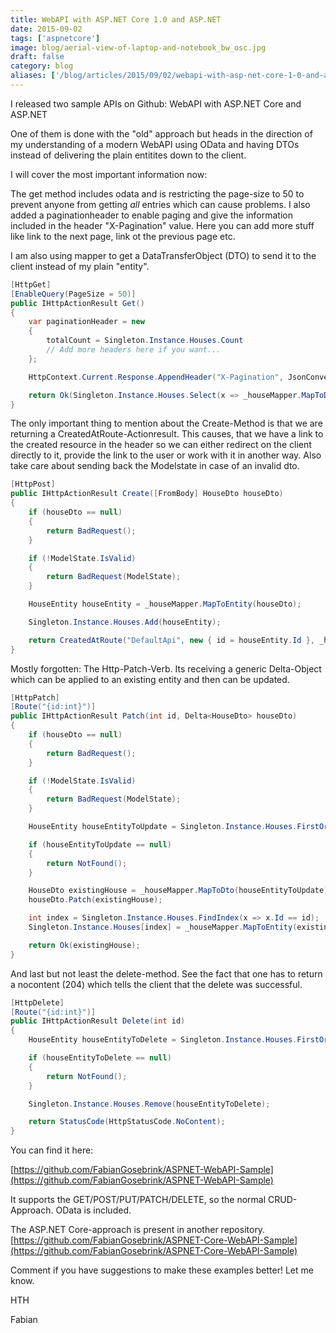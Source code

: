 ```yaml
---
title: WebAPI with ASP.NET Core 1.0 and ASP.NET
date: 2015-09-02
tags: ['aspnetcore']
image: blog/aerial-view-of-laptop-and-notebook_bw_osc.jpg
draft: false
category: blog
aliases: ['/blog/articles/2015/09/02/webapi-with-asp-net-core-1-0-and-asp-net/']
---
```


I released two sample APIs on Github: WebAPI with ASP.NET Core and ASP.NET

One of them is done with the "old" approach but heads in the direction of my understanding of a modern WebAPI using OData and having DTOs instead of delivering the plain entitites down to the client.

I will cover the most important information now:

The get method includes odata and is restricting the page-size to 50 to prevent anyone from getting _all_ entries which can cause problems. I also added a paginationheader to enable paging and give the information included in the header "X-Pagination" value. Here you can add more stuff like link to the next page, link ot the previous page etc.

I am also using mapper to get a DataTransferObject (DTO) to send it to the client instead of my plain "entity".

```csharp
[HttpGet]
[EnableQuery(PageSize = 50)]
public IHttpActionResult Get()
{
    var paginationHeader = new
    {
        totalCount = Singleton.Instance.Houses.Count
        // Add more headers here if you want...
    };

    HttpContext.Current.Response.AppendHeader("X-Pagination", JsonConvert.SerializeObject(paginationHeader));

    return Ok(Singleton.Instance.Houses.Select(x => _houseMapper.MapToDto(x)));
}
```

The only important thing to mention about the Create-Method is that we are returning a CreatedAtRoute-Actionresult. This causes, that we have a link to the created resource in the header so we can either redirect on the client directly to it, provide the link to the user or work with it in another way.
Also take care about sending back the Modelstate in case of an invalid dto.

```csharp
[HttpPost]
public IHttpActionResult Create([FromBody] HouseDto houseDto)
{
    if (houseDto == null)
    {
        return BadRequest();
    }

    if (!ModelState.IsValid)
    {
        return BadRequest(ModelState);
    }

    HouseEntity houseEntity = _houseMapper.MapToEntity(houseDto);

    Singleton.Instance.Houses.Add(houseEntity);

    return CreatedAtRoute("DefaultApi", new { id = houseEntity.Id }, _houseMapper.MapToDto(houseEntity));
}
```

Mostly forgotten: The Http-Patch-Verb. Its receiving a generic Delta-Object which can be applied to an existing entity and then can be updated.

```csharp
[HttpPatch]
[Route("{id:int}")]
public IHttpActionResult Patch(int id, Delta<HouseDto> houseDto)
{
    if (houseDto == null)
    {
        return BadRequest();
    }

    if (!ModelState.IsValid)
    {
        return BadRequest(ModelState);
    }

    HouseEntity houseEntityToUpdate = Singleton.Instance.Houses.FirstOrDefault(x => x.Id == id);

    if (houseEntityToUpdate == null)
    {
        return NotFound();
    }

    HouseDto existingHouse = _houseMapper.MapToDto(houseEntityToUpdate);
    houseDto.Patch(existingHouse);

    int index = Singleton.Instance.Houses.FindIndex(x => x.Id == id);
    Singleton.Instance.Houses[index] = _houseMapper.MapToEntity(existingHouse);

    return Ok(existingHouse);
}
```

And last but not least the delete-method. See the fact that one has to return a nocontent (204) which tells the client that the delete was successful.

```csharp
[HttpDelete]
[Route("{id:int}")]
public IHttpActionResult Delete(int id)
{
    HouseEntity houseEntityToDelete = Singleton.Instance.Houses.FirstOrDefault(x => x.Id == id);

    if (houseEntityToDelete == null)
    {
        return NotFound();
    }

    Singleton.Instance.Houses.Remove(houseEntityToDelete);

    return StatusCode(HttpStatusCode.NoContent);
}
```

You can find it here:

[https://github.com/FabianGosebrink/ASPNET-WebAPI-Sample](https://github.com/FabianGosebrink/ASPNET-WebAPI-Sample)

It supports the GET/POST/PUT/PATCH/DELETE, so the normal CRUD-Approach. OData is included.

The ASP.NET Core-approach is present in another repository.
[https://github.com/FabianGosebrink/ASPNET-Core-WebAPI-Sample](https://github.com/FabianGosebrink/ASPNET-Core-WebAPI-Sample)

Comment if you have suggestions to make these examples better! Let me know.

HTH

Fabian
